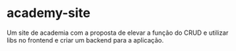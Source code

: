 # academy-site
Um site de academia com a proposta de elevar a função do CRUD e utilizar libs no frontend e criar um backend para a aplicação.
